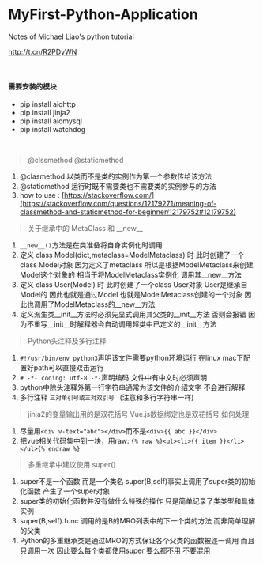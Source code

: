 # MyFirst-Python-Application
Notes of Michael Liao's python tutorial

http://t.cn/R2PDyWN

<br/>  

#### 需要安装的模块
* pip install aiohttp
* pip install jinja2
* pip install aiomysql
* pip install watchdog

<br/> 

> @clssmethod @staticmethod

1. @clasmethod 以类而不是类的实例作为第一个参数传给该方法
2. @staticmethod 运行时既不需要类也不需要类的实例参与的方法
3. how to use : [https://stackoverflow.com/](https://stackoverflow.com/questions/12179271/meaning-of-classmethod-and-staticmethod-for-beginner/12179752#12179752)

> 关于继承中的 MetaClass 和 \_\_new\_\_

1. `__new__()`方法是在类准备将自身实例化时调用
2. 定义 class Model(dict,metaclass=ModelMetaclass) 时 此时创建了一个class Model对象 因为定义了metaclass 所以是根据ModelMetaclass来创建Model这个对象的 相当于将ModelMetaclass实例化 调用其__new__方法
3. 定义 class User(Model) 时 此时创建了一个class User对象 User是继承自Model的 因此也就是通过Model 也就是ModelMetaclass创建的一个对象 因此也调用了ModelMetaclass的__new__方法
4. 定义派生类__init__方法时必须先显式调用其父类的__init__方法 否则会报错 因为不重写__init__时解释器会自动调用超类中已定义的__init__方法

> Python头注释及多行注释

1. `#!/usr/bin/env python3`声明该文件需要python环境运行 在linux mac下配置好path可以直接双击运行
2. `# -*- coding: utf-8 -*-`声明编码 文件中有中文时必须声明
3. python中除头注释外第一行字符串通常为该文件的介绍文字 不会进行解释
4. 多行注释 `三对单引号或三对双引号 `  (注意和多行字符串一样)

> jinja2的变量输出用的是双花括号 Vue.js数据绑定也是双花括号 如何处理

1. 尽量用`<div v-text="abc"></div>`而不是`<div>{{ abc }}</div>`
2. 把vue相关代码集中到一块，用raw:  `{% raw %}<ul><li>{{ item }}</li></ul>{% endraw %}`


> 多重继承中建议使用 super()

1. super不是一个函数 而是一个类名 super(B,self)事实上调用了super类的初始化函数 产生了一个super对象
2. super类的初始化函数并没有做什么特殊的操作 只是简单记录了类类型和具体实例
3. super(B,self).func 调用的是B的MRO列表中的下一个类的方法 而非简单理解的父类
4. Python的多重继承类是通过MRO的方式保证各个父类的函数被逐一调用 而且只调用一次 因此要么每个类都使用super 要么都不用 不要混用